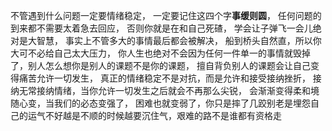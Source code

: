 不管遇到什么问题一定要情绪稳定，
一定要记住这四个字**事缓则圆**，
任何问题的到来都不需要太着急去回应，
否则你就是在和自己死碴，
学会让子弹飞一会儿绝对是大智慧，
事实上不管多大的事情最后都会被解决，
船到桥头自然直，所以你大可不必给自己太大压力，
你人生也绝对不会因为任何一件单一的事情就毁掉了，别人怎么想你是别人的课题不是你的课题，
擅自背负别人的课题会让自己变得痛苦允许一切发生，
真正的情绪稳定不是对抗，而是允许和接受接纳挫折，
接纳无常接纳情绪，当你允许一切发生之后就会不再那么尖锐，
会渐渐变得柔和境随心变，当我们的必态变强了，
困难也就变弱了，你只是摔了几跤别老是埋怨自己的运气不好越是不顺的时候越要沉住气，艰难的路不是谁都有资格走